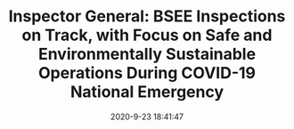 ---
"title": "Inspector General: BSEE Inspections on Track, with Focus on Safe and Environmentally Sustainable Operations During COVID-19 National Emergency"
"date": "2020-9-23 18:41:47"
"feed_name": "BSEE"
"feed_website": "https://www.bsee.gov/"
"feed_rss": "https://www.bsee.gov/feed/news-items/rss.xml"
"link": "https://www.bsee.gov/newsroom/latest-news/statements-and-releases/press-releases/inspector-general-bsee-inspections-on"
"file": "_posts/2020-9-23-18-41-47_BSEE_8fa8ca5a2d2565b4c3af0ac62fc846538d8542af.md"
"accident": "0"
"drilling": "0"
"dead": "0"
"injured": "0"
---